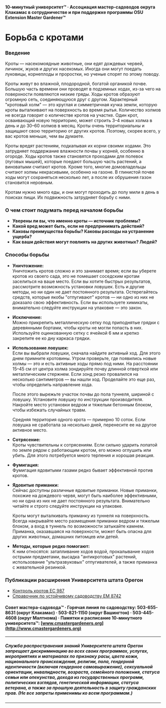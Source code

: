#### 10-минутный университет™ · Ассоциация мастер-садоводов округа Клакамас в сотрудничестве и при поддержке программы OSU Extension Master Gardener™

# Борьба с кротами

### Введение

Кроты — насекомоядные животные, они едят дождевых червей, личинок, жуков и других насекомых. Иногда они могут поедать луковицы, корнеплоды и проростки, но ученые спорят по этому поводу.

Кроты живут во влажной, плодородной, богатой органикой почве. Большую часть времени они проводят в подземных ходах, из-за чего на поверхности появляются низкие гряды. Ходы кротов образуют огромную сеть, соединяющуюся друг с другом. Характерный "кротовый холм" — это круглая и симметричная кучка земли, которую кроты выталкивают на поверхность во время рытья. Количество холмов не всегда говорит о количестве кротов на участке. Один крот, осваивающий новую территорию, может строить 3–4 новых холма в день и до 30–60 холмов в месяц. Кроты очень территориальны и защищают свою территорию от других кротов. Поэтому, скорее всего, у вас кротов меньше, чем вы думаете.

Кроты вредят растениям, подкапывая их корни своими ходами. Это затрудняет поддержание влажности почвы у корней, особенно в огороде. Ходы кротов также становятся проходами для полевок (луговых мышей), которые поедают большую часть растений, а виноватыми считают кротов. Кроме того, многие домовладельцы считают холмы некрасивыми, особенно на газоне. В глинистой почве ходы могут сохраняться несколько лет, а после их обрушения газон становится неровным.

Кротам нужно много еды, и они могут проходить до полу мили в день в поисках пищи. Их подвижность затрудняет борьбу с ними.

### О чем стоит подумать перед началом борьбы

- **Уверены ли вы, что именно кроты — источник проблемы?**
- **Какой вред может быть, если не предпринимать действий?**
- **Каковы преимущества борьбы? Каковы расходы на устранение ущерба?**
- **Как ваши действия могут повлиять на других животных? Людей?**

### Способы борьбы

- **Уничтожение:**  
  Уничтожить кротов сложно и это занимает время; если вы уберете кротов из своего сада, это не помешает соседским кротам заселиться на ваше место. Если вы хотите быстрых результатов, рассмотрите возможность установки ловушек. Есть и другие методы, но ни один не дает постоянного результата. Остерегайтесь средств, которые якобы "отпугивают" кротов — ни одно из них не доказало свою эффективность. Если вы используете химикаты, внимательно следуйте инструкции на упаковке — это закон.

- **Исключение:**  
  Можно прикрепить металлическую сетку под приподнятые грядки с деревянными бортами, чтобы кроты не могли попасть в них. Используйте оцинкованную сетку с ячейкой 6 мм и крепко закрепите ее ко дну каркаса грядки.

- **Использование ловушек:**  
  Если вы выбрали ловушки, сначала найдите активный ход. Для этого днем примните кротовины. Утром проверьте, где появились новые холмы — это и есть активные ходы прямо под ними. На расстоянии 15–45 см от центра холма зондируйте почву длинной отверткой или металлическим стержнем. Если зонд резко провалился на несколько сантиметров — вы нашли ход. Проделайте это еще раз, чтобы определить направление хода.

  После этого вырежьте участок почвы до пола туннеля, шириной с ловушку. Установите ловушку по инструкции производителя. Накройте место установки ведром и тяжелым бетонным блоком, чтобы избежать случайных травм.

  Средняя территория одного крота — примерно 10 соток. Если ловушка не сработала за несколько дней, перенесите ее на другое активное место.

- **Сотрясение:**  
  Кроты чувствительны к сотрясениям. Если сильно ударить лопатой по земле рядом с работающим кротом, его можно оглушить или убить. Для этого потребуется много терпения и хорошая реакция.

- **Фумигация:**  
  Фумигация ядовитыми газами редко бывает эффективной против кротов.

- **Ядовитые приманки:**  
  Сейчас доступны различные ядовитые приманки. Новые приманки, похожие на дождевого червя, могут быть наиболее эффективными, но ни одна из них не дает постоянного результата. Внимательно читайте и строго следуйте инструкции на упаковке.

  Кроты могут выталкивать приманку из туннеля на поверхность. Всегда накрывайте место размещения приманки ведром и тяжелым блоком, а вход в туннель по возможности затыкайте камнем. Приманка, оказавшаяся на поверхности, может быть опасна для других животных, домашних питомцев или детей.

- **Методы, которые редко помогают:**  
  К ним относятся: затапливание ходов водой, прокалывание ходов острыми предметами, высадка "антикротовых" растений, использование "ультразвуковых" отпугивателей, а также приманка с жевательной резинкой.

### Публикации расширения Университета штата Орегон

- [Контроль кротов EC 987](https://catalog.extension.oregonstate.edu)
- [Справочник по устойчивому садоводству EM 8742](https://catalog.extension.oregonstate.edu)

#### Совет мастера-садовода™ · Горячая линия по садоводству: 503-655-8631 (округ Клакамас) · 503-821-1150 (округ Вашингтон) · 503-445-4608 (округ Малтнома) · Памятки и расписание 10-минутного университета™: [www.cmastergardeners.org](http://www.cmastergardeners.org)

---

##### Служба распространения знаний Университета штата Орегон запрещает дискриминацию во всех своих программах, услугах, мероприятиях и материалах по признаку расы, цвета кожи, национального происхождения, религии, пола, гендерной идентичности (включая гендерное самовыражение), сексуальной ориентации, инвалидности, возраста, семейного положения, статуса семьи или опекунства, дохода из государственных программ, политических взглядов, генетической информации, статуса ветерана, а также за прошлую деятельность в защиту гражданских прав. (Не все запреты применимы ко всем программам.)
---